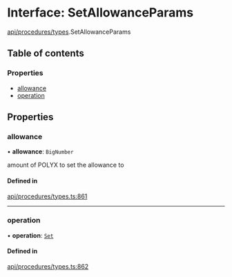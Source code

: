 # Interface: SetAllowanceParams

[api/procedures/types](../wiki/api.procedures.types).SetAllowanceParams

## Table of contents

### Properties

- [allowance](../wiki/api.procedures.types.SetAllowanceParams#allowance)
- [operation](../wiki/api.procedures.types.SetAllowanceParams#operation)

## Properties

### allowance

• **allowance**: `BigNumber`

amount of POLYX to set the allowance to

#### Defined in

[api/procedures/types.ts:861](https://github.com/PolymeshAssociation/polymesh-sdk/blob/31fdce23/src/api/procedures/types.ts#L861)

___

### operation

• **operation**: [`Set`](../wiki/api.procedures.types.AllowanceOperation#set)

#### Defined in

[api/procedures/types.ts:862](https://github.com/PolymeshAssociation/polymesh-sdk/blob/31fdce23/src/api/procedures/types.ts#L862)
